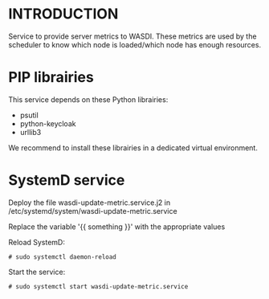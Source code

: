 # INTRODUCTION

Service to provide server metrics to WASDI.
These metrics are used by the scheduler to know which node is loaded/which node has enough resources.

# PIP librairies

This service depends on these Python librairies:
  - psutil
  - python-keycloak
  - urllib3

We recommend to install these librairies in a dedicated virtual environment.

# SystemD service

Deploy the file wasdi-update-metric.service.j2 in /etc/systemd/system/wasdi-update-metric.service

Replace the variable '{{ something }}' with the appropriate values

Reload SystemD:

```
# sudo systemctl daemon-reload
```

Start the service:

```
# sudo systemctl start wasdi-update-metric.service
```
